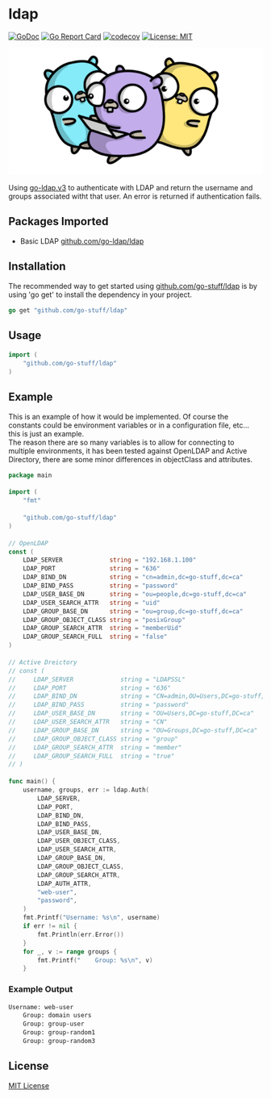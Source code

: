 # ldap

[![GoDoc](https://godoc.org/github.com/go-stuff/ldap?status.svg)](https://godoc.org/github.com/go-stuff/ldap)
[![Go Report Card](https://goreportcard.com/badge/github.com/go-stuff/ldap)](https://goreportcard.com/report/github.com/go-stuff/ldap)
[![codecov](https://codecov.io/gh/go-stuff/ldap/branch/master/graph/badge.svg)](https://codecov.io/gh/go-stuff/ldap)
[![License: MIT](https://img.shields.io/badge/License-MIT-yellow.svg)](https://opensource.org/licenses/MIT)

![Gopher Share](https://github.com/go-stuff/images/blob/master/GOPHER_SHARE_640x320.png)

Using [go-ldap.v3](https://github.com/go-ldap/ldap) to authenticate with LDAP and return the username and groups associated witht that user. An error is returned if authentication fails.

## Packages Imported

- Basic LDAP [github.com/go-ldap/ldap](https://github.com/go-ldap/ldap)

## Installation

The recommended way to get started using [github.com/go-stuff/ldap](https://github.com/go-stuff/ldap) is by using 'go get' to install the dependency in your project.

```go
go get "github.com/go-stuff/ldap"
```

## Usage

```go
import (
    "github.com/go-stuff/ldap"
)
```

## Example

This is an example of how it would be implemented. Of course the constants could be environment variables or in a configuration file, etc... this is just an example.  
The reason there are so many variables is to allow for connecting to multiple environments, it has been tested against OpenLDAP and Active Directory, there are some minor differences in objectClass and attributes.

```go
package main

import (
    "fmt"

    "github.com/go-stuff/ldap"
)

// OpenLDAP
const (
    LDAP_SERVER             string = "192.168.1.100"
    LDAP_PORT               string = "636"
    LDAP_BIND_DN            string = "cn=admin,dc=go-stuff,dc=ca"
    LDAP_BIND_PASS          string = "password"
    LDAP_USER_BASE_DN       string = "ou=people,dc=go-stuff,dc=ca"
    LDAP_USER_SEARCH_ATTR   string = "uid"
    LDAP_GROUP_BASE_DN      string = "ou=group,dc=go-stuff,dc=ca"
    LDAP_GROUP_OBJECT_CLASS string = "posixGroup"
    LDAP_GROUP_SEARCH_ATTR  string = "memberUid"
    LDAP_GROUP_SEARCH_FULL  string = "false"
)

// Active Dreictory
// const (
//     LDAP_SERVER             string = "LDAPSSL"
//     LDAP_PORT               string = "636"
//     LDAP_BIND_DN            string = "CN=admin,OU=Users,DC=go-stuff,DC=ca"
//     LDAP_BIND_PASS          string = "password"
//     LDAP_USER_BASE_DN       string = "OU=Users,DC=go-stuff,DC=ca"
//     LDAP_USER_SEARCH_ATTR   string = "CN"
//     LDAP_GROUP_BASE_DN      string = "OU=Groups,DC=go-stuff,DC=ca"
//     LDAP_GROUP_OBJECT_CLASS string = "group"
//     LDAP_GROUP_SEARCH_ATTR  string = "member"
//     LDAP_GROUP_SEARCH_FULL  string = "true"
// )

func main() {
    username, groups, err := ldap.Auth(
        LDAP_SERVER,
        LDAP_PORT,
        LDAP_BIND_DN,
        LDAP_BIND_PASS,
        LDAP_USER_BASE_DN,
        LDAP_USER_OBJECT_CLASS,
        LDAP_USER_SEARCH_ATTR,
        LDAP_GROUP_BASE_DN,
        LDAP_GROUP_OBJECT_CLASS,
        LDAP_GROUP_SEARCH_ATTR,
        LDAP_AUTH_ATTR,
        "web-user",
        "password",
    )
    fmt.Printf("Username: %s\n", username)
    if err != nil {
        fmt.Println(err.Error())
    }
    for _, v := range groups {
        fmt.Printf("    Group: %s\n", v)
    }
```

### Example Output

```bash
Username: web-user
    Group: domain users
    Group: group-user
    Group: group-random1
    Group: group-random3
```

## License

[MIT License](LICENSE)
